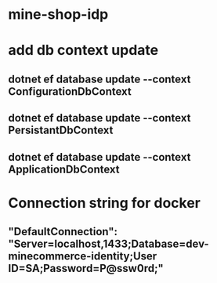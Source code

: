 # mine-shop-idp

# add db context update
## dotnet ef database update --context ConfigurationDbContext
## dotnet ef database update --context PersistantDbContext
## dotnet ef database update --context ApplicationDbContext

# Connection string for docker 
## "DefaultConnection": "Server=localhost,1433;Database=dev-minecommerce-identity;User ID=SA;Password=P@ssw0rd;"